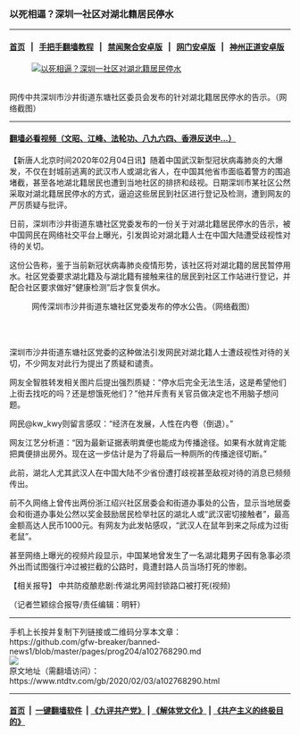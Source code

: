 ### 以死相逼？深圳一社区对湖北籍居民停水
------------------------

#### [首页](https://github.com/gfw-breaker/banned-news1/blob/master/README.md) &nbsp;&nbsp;|&nbsp;&nbsp; [手把手翻墙教程](https://github.com/gfw-breaker/guides/wiki) &nbsp;&nbsp;|&nbsp;&nbsp; [禁闻聚合安卓版](https://github.com/gfw-breaker/bn-android) &nbsp;&nbsp;|&nbsp;&nbsp; [网门安卓版](https://github.com/oGate2/oGate) &nbsp;&nbsp;|&nbsp;&nbsp; [神州正道安卓版](https://github.com/SzzdOgate/update) 



<div><div class="featured_image">
 <a href="https://i.ntdtv.com/assets/uploads/2020/02/aabf48eaebb31ff4093aeed66b371f2b.jpg" target="_blank">
  <figure>
   <img alt="以死相逼？深圳一社区对湖北籍居民停水" src="https://i.ntdtv.com/assets/uploads/2020/02/aabf48eaebb31ff4093aeed66b371f2b-800x450.jpg"/>
  </figure><br/>
 </a>
 <span class="caption">
  网传中共深圳市沙井街道东塘社区委员会发布的针对湖北籍居民停水的告示。（网络截图）
 </span>
</div>
</div><hr/>

#### [翻墙必看视频（文昭、江峰、法轮功、八九六四、香港反送中...）](https://github.com/gfw-breaker/banned-news1/blob/master/pages/link3.md)

<div><div class="post_content" itemprop="articleBody">
 <p>
  【新唐人北京时间2020年02月04日讯】随着中国武汉新型冠状病毒肺炎的大爆发，不仅在封城前逃离的武汉市人或湖北省人，在中国其他省市面临着警方的围追堵截，甚至各地湖北籍居民也遭到当地社区的排挤和歧视。日期深圳市某社区公然采取对湖北籍居民停水的方式，逼迫这些居民到社区进行登记及检测，遭到网友的严厉质疑与批评。
 </p>
 <p>
  日前，深圳市沙井街道东塘社区党委发布的一份关于对湖北籍居民停水的告示，被中国网民在网络社交平台上曝光，引发舆论对湖北籍人士在中国大陆遭受歧视性对待的关切。
 </p>
 <p>
  这份公告称，鉴于当前新冠状病毒肺炎疫情形势，该社区将对湖北籍的居民暂停用水。社区党委要求湖北籍及与湖北籍有接触来往的居民到社区工作站进行登记，并配合社区要求做好“健康检测”后才恢复供水。
 </p>
 <figure class="wp-caption alignnone" id="attachment_102768291" style="width: 600px">
  <img alt="" class="size-medium wp-image-102768291" src="https://i.ntdtv.com/assets/uploads/2020/02/fe6ab45341ef01c37bb4d1fb9a12e322-600x1067.jpg">
   <br/><figcaption class="wp-caption-text">
    网传深圳市沙井街道东塘社区党委发布的停水公告。（网络截图）
   </figcaption><br/>
  </img>
 </figure><br/>
 <p>
  深圳市沙井街道东塘社区党委的这种做法引发网民对湖北籍人士遭歧视性对待的关切，不少网友对此行为提出了质疑和谴责。
 </p>
 <p>
  网友全智胜转发相关图片后提出强烈质疑：“停水后完全无法生活，这是希望他们上街去找吃的吗？还是想饿死他们？”他并斥责有关官员做决定也不用脑子想问题。
 </p>
 <p>
  网民@kw_kwy则留言感叹：“经济在发展，人性在内卷（倒退）。”
 </p>
 <p>
  网友江艺分析道：“因为最新证据表明粪便也能成为传播途径。如果有水就肯定能把粪便排出房外。现在这一步估计是为了将最后一种厕所的传播途径切断。”
 </p>
 <p>
  此前，湖北人尤其武汉人在中国大陆不少省份遭打歧视甚至敌视对待的消息已频频传出。
 </p>
 <p>
  前不久网络上曾传出两份浙江绍兴社区居委会和街道办事处的公告，显示当地居委会和街道办事处公然以奖金鼓励居民检举社区的湖北人或“武汉密切接触者”，最高金额高达人民币1000元。有网友为此发帖感叹，“武汉人在鼠年到来之际成为过街老鼠”。
 </p>
 <p>
  甚至网络上曝光的视频片段显示，中国某地曾发生了一名湖北籍男子因有急事必须外出而试图强行冲过被拦截的公路时，竟遭封路人员当场打死的惨剧。
 </p>
 <p>
  【相关报导】
  <ok href="https://www.ntdtv.com/gb/2020/01/30/a102764908.html">
   中共防疫酿悲剧:传湖北男闯封锁路口被打死(视频)
  </ok>
 </p>
 <p>
  （记者竺颖综合报导/责任编辑：明轩）
 </p>
 <div class="single_ad">
 </div>
</div>
</div>
<hr/>
手机上长按并复制下列链接或二维码分享本文章：<br/>
https://github.com/gfw-breaker/banned-news1/blob/master/pages/prog204/a102768290.md <br/>
<a href='https://github.com/gfw-breaker/banned-news1/blob/master/pages/prog204/a102768290.md'><img src='https://github.com/gfw-breaker/banned-news1/blob/master/pages/prog204/a102768290.md.png'/></a> <br/>
原文地址（需翻墙访问）：https://www.ntdtv.com/gb/2020/02/03/a102768290.html


------------------------
#### [首页](https://github.com/gfw-breaker/banned-news1/blob/master/README.md) &nbsp;|&nbsp; [一键翻墙软件](https://github.com/gfw-breaker/nogfw/blob/master/README.md) &nbsp;| [《九评共产党》](https://github.com/gfw-breaker/9ping.md/blob/master/README.md#九评之一评共产党是什么) | [《解体党文化》](https://github.com/gfw-breaker/jtdwh.md/blob/master/README.md) | [《共产主义的终极目的》](https://github.com/gfw-breaker/gczydzjmd.md/blob/master/README.md)


<img src='http://gfw-breaker.win/banned-news/pages/prog204/a102768290.md' width='0px' height='0px'/>